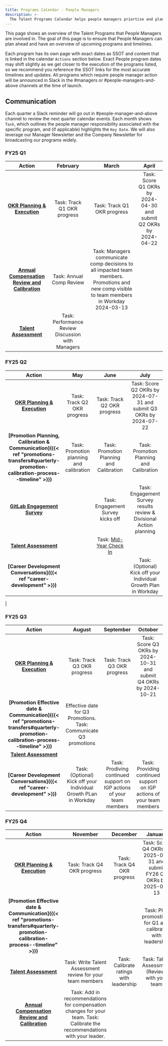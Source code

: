 ```yaml
---
title: Programs Calendar - People Managers
description: >-
  The Talent Programs Calendar helps people managers priortise and plan ahead. It is the one overview that shows all Talent Programs that require people manager input and execution.
---
```


This page shows an overview of the Talent Programs that People Managers are involved in. The goal of this page is to ensure that People Managers can plan ahead and have an overview of upcoming programs and timelines.

Each program has its own page with exact dates as SSOT and content that is linked in the calendar `Actions` section below. Exact People program dates may shift slightly as we get closer to the execution of the programs listed, so we recommend you reference the SSOT links for the most accurate timelines and updates. All programs which require people manager action will be announced in Slack in the #managers or #people-managers-and-above channels at the time of launch.

## Communication

Each quarter a Slack reminder will go out in #people-manager-and-above channel to review the next quarter calendar events. Each month shows `Task`, which outlines the people manager responsibility associated with the specific program, and (if applicable) highlights the `Key Date`. We will also leverage our Manager Newsletter and the Company Newsletter for broadcasting our programs widely.

### FY25 Q1

| **Action**                             | **February**                                | **March**                         | **April**           |
|:--------------------------------------:|:--------------------------------------:|:--------------------------------------:|:--------------------------------------:|
| **[OKR Planning & Execution](/handbook/company/okrs)**                              | Task: Track Q1 OKR progress | Task: Track Q1 OKR progress                                | Task: Score Q1 OKRs by 2024-04-30 and submit Q2 OKRs by 2024-04-22   |
| **[Annual Compensation Review and Calibration](https://handbook.gitlab.com/handbook/total-rewards/compensation/compensation-review-cycle/)**          | Task: Annual Comp Review  | Task: Managers communicate comp decisions to all impacted team members. Promotions and new comp visible to team members in Workday 2024-03-13                                 | |
| **[Talent Assessment](/handbook/people-group/talent-assessment)** | Task: Performance Review Discussion with Managers                            |                  |


### FY25 Q2

| **Action**                                    | **May**                   | **June** | **July**        |
|:---------------------------------------------:|:----------------------------:|:-------------:|:------------------:|
| **[OKR Planning & Execution](/handbook/company/okrs)** | Task: Track Q2 OKR progress | Task: Track Q2 OKR progress                                | Task: Score Q2 OKRs by 2024-07-31 and submit Q3 OKRs by 2024-07-22   |
| **[Promotion Planning, Calibration & Communication]({{< ref "promotions-transfers#quarterly-promotion-calibration-process--timeline" >}})**          | Task: Promotion planning and calibration  |   Task: Promotion Planning and Calibration                              |  Task: Promotion Planning and Calibration                        |
| **[GitLab Engagement Survey](/handbook/people-group/engagement)**                  |  | Task: Engagement Survey kicks off               | Task: Engagement Survey results review & Divisional Action planning   |
| **[Talent Assessment](/handbook/people-group/talent-assessment)** |   |   Task: [Mid-Year Check In](https://handbook.gitlab.com/handbook/people-group/talent-assessment/#timeline-1)                       |                     |
| **[Career Development Conversations]({{< ref "career-development" >}})**          |                         |      | Task: (Optional) Kick off your Individual Growth Plan in Workday                     |
  |


### FY25 Q3

| **Action**                                    | **August**                | **September**        | **October**                            |
|:---------------------------------------------:|:---------------------------:|:-------------------:|:-------------------:|
| **[OKR Planning & Execution](/handbook/company/okrs)** | Task: Track Q3 OKR progress | Task: Track Q3 OKR progress                                | Task: Score Q3 OKRs by 2024-10-31 and submit Q4 OKRs by 2024-10-21   |
| **[Promotion Effective date & Communication]({{< ref "promotions-transfers#quarterly-promotion-calibration-process--timeline" >}})**  |  Effective date for Q3 Promotions. Task: Communicate Q3 promotions                           |                     |  |
| **[Talent Assessment](/handbook/people-group/talent-assessment)**                        |
|**[Career Development Conversations]({{< ref "career-development" >}})**                |Task: (Optional) Kick off your Individual Growth PLan in Workday                    | Task: Prodiving continued support on IGP actions of your team members | Task: Providing continued support on IGP actions of your team members




### FY25 Q4

| **Action**                                 | **November**                | **December**        | **January**                            |
|:---------------------------------------------:|:---------------------------:|:-------------------:|:-------------------:|
**[OKR Planning & Execution](/handbook/company/okrs)** | Task: Track Q4 OKR progress | Task: Track Q4 OKR progress                                | Task: Score Q4 OKRs by 2025-01-31 and submit FY26 Q1 OKRs by 2025-01-13   |
| **[Promotion Effective date & Communication]({{< ref "promotions-transfers#quarterly-promotion-calibration-process--timeline" >}})**  |  | | Task: Plan promostions for Q1 and calibrate with leadership
| **[Talent Assessment](/handbook/people-group/talent-assessment)**                        | Task: Write Talent Assessment review for your team members| Task: Calibrate ratings with leadership| Task: Talent Assessment (Review) with your team
| **[Annual Compensation Review and Calibration](https://handbook.gitlab.com/handbook/total-rewards/compensation/compensation-review-cycle/)**          | Task: Add in recommendations for compensation changes for your team. Task: Calibrate the recommendations with your leader.
